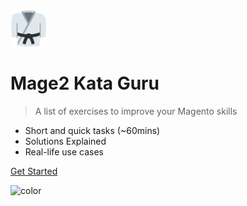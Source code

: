 <img src="https://raw.githubusercontent.com/zaheercena/mage2train/main/_media/logo.png" alt="Mage2 Expert" width="58px" height="58px" />

# Mage2 Kata Guru

> A list of exercises to improve your Magento skills

- Short and quick tasks (~60mins)
- Solutions Explained
- Real-life use cases

[Get Started](#mage2-code-katas)

![color](#f2f8f7)
